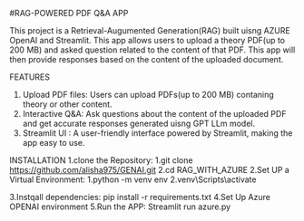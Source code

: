 #RAG-POWERED PDF Q&A APP


This project is a Retrieval-Augumented Generation(RAG) built uisng AZURE OpenAI and Streamlit. This app allows users to upload a theory PDF(up to 200 MB) and asked question related to the content of that PDF.
This app will then provide responses based on the content of the uploaded document.

FEATURES
1. Upload PDF files: Users can upload PDFs(up to 200 MB) contaning theory or other content.
2. Interactive Q&A: Ask questions about the content of the uploaded PDF and get accurate responses generated uisng GPT LLm model.
3. Streamlit UI : A user-friendly interface powered by Streamlit, making the app easy to use.


INSTALLATION
1.clone the Repository: 
          1.git clone https://github.com/alisha975/GENAI.git
          2.cd RAG_WITH_AZURE
2.Set UP a Virtual Environment:
           1.python -m venv env
           2.venv\Scripts\activate

3.Instqall dependencies: pip install -r requirements.txt
4.Set Up Azure OPENAI environment
5.Run the APP: Streamlit run azure.py

